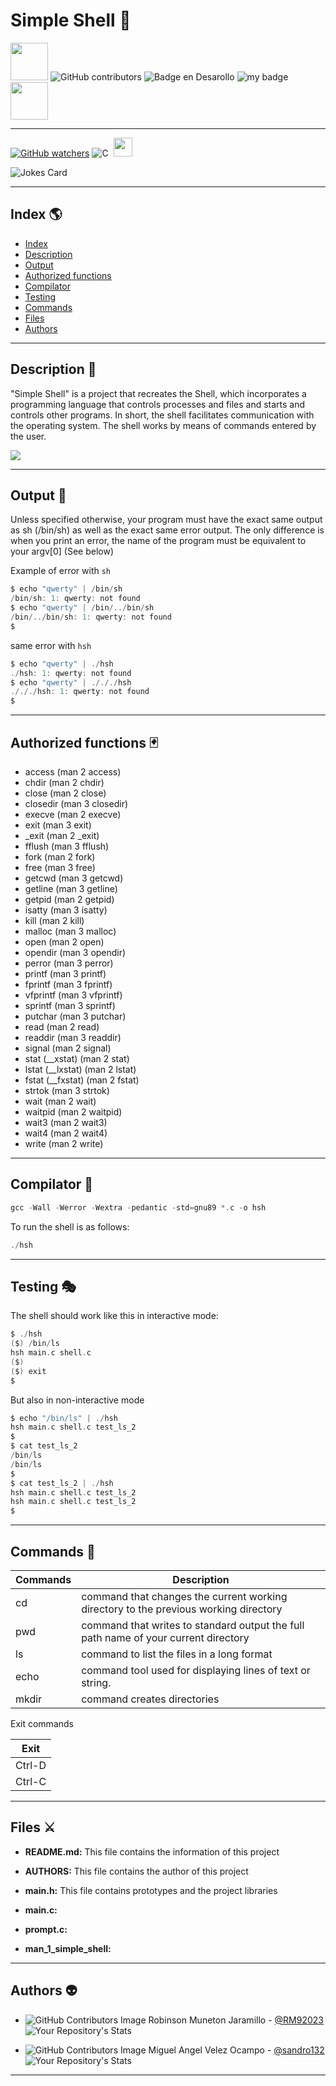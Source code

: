 # Simple Shell :dragon:

<img src="https://emojis.slackmojis.com/emojis/images/1531849353/4244/blob-octopus.gif" width="60" height="60"/> ![GitHub contributors](https://img.shields.io/github/contributors/RM92023/holbertonschool-simple_shell) ![Badge en Desarollo](https://img.shields.io/badge/STATUS-IN%20DEVELOPMENT-green) ![my badge](https://img.shields.io/badge/branch-2-blue) <img src="https://emojis.slackmojis.com/emojis/images/1531849353/4244/blob-octopus.gif" width="60" height="60"/>
***
[![GitHub watchers](https://img.shields.io/github/watchers/RM92023/holbertonschool-simple_shell.svg?style=social&label=Watch&maxAge=2592000)](https://GitHub.com/RM92023/holbertonschool-simple_shell/watchers/)
![C](https://img.shields.io/badge/-C-black?logo=c&style=social)&nbsp;&nbsp;<img src="https://media.giphy.com/media/WUlplcMpOCEmTGBtBW/giphy.gif" width="30">

![Jokes Card](https://readme-jokes.vercel.app/api)

***
## Index :earth_americas:

* [Index](#index-earth_americas)
* [Description](#description)
* [Output](#output-suspect)
* [Authorized functions](#authorized-functions)
* [Compilator](#compilator)
* [Testing](#testing)
* [Commands](#commands)
* [Files](#files)
* [Authors](#authors)
***

## Description :floppy_disk:

"Simple Shell" is a project that recreates the Shell, which incorporates a programming language that controls processes and files and starts and controls other programs. In short, the shell facilitates communication with the operating system. The shell works by means of commands entered by the user.

![](https://e1.pxfuel.com/desktop-wallpaper/391/461/desktop-wallpaper-1366x768-coding-hello-world-programming-for-laptop-notebook-codding.jpg)
***
## Output :unicorn:

Unless specified otherwise, your program must have the exact same output as sh (/bin/sh) as well as the exact same error output.
The only difference is when you print an error, the name of the program must be equivalent to your argv[0] (See below)

Example of error with `sh`

~~~c
$ echo "qwerty" | /bin/sh
/bin/sh: 1: qwerty: not found
$ echo "qwerty" | /bin/../bin/sh
/bin/../bin/sh: 1: qwerty: not found
$
~~~

same error with `hsh`
~~~c
$ echo "qwerty" | ./hsh
./hsh: 1: qwerty: not found
$ echo "qwerty" | ./././hsh
./././hsh: 1: qwerty: not found
$
~~~

***
## Authorized functions :black_joker:

* access (man 2 access)
* chdir (man 2 chdir)
* close (man 2 close)
* closedir (man 3 closedir)
* execve (man 2 execve)
* exit (man 3 exit)
* _exit (man 2 _exit)
* fflush (man 3 fflush)
* fork (man 2 fork)
* free (man 3 free)
* getcwd (man 3 getcwd)
* getline (man 3 getline)
* getpid (man 2 getpid)
* isatty (man 3 isatty)
* kill (man 2 kill)
* malloc (man 3 malloc)
* open (man 2 open)
* opendir (man 3 opendir)
* perror (man 3 perror)
* printf (man 3 printf)
* fprintf (man 3 fprintf)
* vfprintf (man 3 vfprintf)
* sprintf (man 3 sprintf)
* putchar (man 3 putchar)
* read (man 2 read)
* readdir (man 3 readdir)
* signal (man 2 signal)
* stat (__xstat) (man 2 stat)
* lstat (__lxstat) (man 2 lstat)
* fstat (__fxstat) (man 2 fstat)
* strtok (man 3 strtok)
* wait (man 2 wait)
* waitpid (man 2 waitpid)
* wait3 (man 2 wait3)
* wait4 (man 2 wait4)
* write (man 2 write)

***
## Compilator :space_invader:

~~~c
gcc -Wall -Werror -Wextra -pedantic -std=gnu89 *.c -o hsh
~~~

To run the shell is as follows:

~~~c
./hsh
~~~
***
## Testing :performing_arts:

The shell should work like this in interactive mode:

~~~c
$ ./hsh
($) /bin/ls
hsh main.c shell.c
($)
($) exit
$
~~~

But also in non-interactive mode
~~~c
$ echo "/bin/ls" | ./hsh
hsh main.c shell.c test_ls_2
$
$ cat test_ls_2
/bin/ls
/bin/ls
$
$ cat test_ls_2 | ./hsh
hsh main.c shell.c test_ls_2
hsh main.c shell.c test_ls_2
$
~~~
***
## Commands :trident:

| Commands |   Description   |
|----------|-----------------|
|cd|command that changes the current working directory to the previous working directory|
|pwd|command that writes to standard output the full path name of your current directory|
|ls|command to list the files in a long format|
|echo|command tool used for displaying lines of text or string.|
|mkdir|command creates directories|

Exit commands

|Exit|
|------|
|Ctrl-D|
|Ctrl-C|



***
## Files :crossed_swords:

* **README.md:** This file contains the information of this project

* **AUTHORS:** This file contains the author of this project

* **main.h:** This file contains prototypes and the project libraries

* **main.c:** 

* **prompt.c:**

* **man_1_simple_shell:**


***
## Authors :alien:

* ![GitHub Contributors Image](https://contrib.rocks/image?repo=RM92023/holbertonschool-low_level_programming)
Robinson Muneton Jaramillo - <a href="https://github.com/RM92023" target="_blank"> @RM92023</a> ![Your Repository's Stats](https://github-readme-stats.vercel.app/api?username=RM92023&show_icons=true)



* ![GitHub Contributors Image](https://contrib.rocks/image?repo=sandro132/holbertonschool-low_level_programming) 
Miguel Angel Velez Ocampo - <a href="https://github.com/sandro132" target="_blank"> @sandro132</a>![Your Repository's Stats](https://github-readme-stats.vercel.app/api?username=sandro132&show_icons=true)
***
